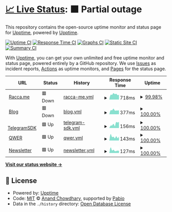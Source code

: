 # [📈 Live Status](https://upptime.racca.me): <!--live status--> **🟧 Partial outage**

This repository contains the open-source uptime monitor and status page for [Upptime](https://upptime.js.org), powered by [Upptime](https://github.com/upptime/upptime).

[![Uptime CI](https://github.com/SebaOfficial/upptime/workflows/Uptime%20CI/badge.svg)](https://github.com/SebaOfficial/upptime/actions?query=workflow%3A%22Uptime+CI%22)
[![Response Time CI](https://github.com/SebaOfficial/upptime/workflows/Response%20Time%20CI/badge.svg)](https://github.com/SebaOfficial/upptime/actions?query=workflow%3A%22Response+Time+CI%22)
[![Graphs CI](https://github.com/SebaOfficial/upptime/workflows/Graphs%20CI/badge.svg)](https://github.com/SebaOfficial/upptime/actions?query=workflow%3A%22Graphs+CI%22)
[![Static Site CI](https://github.com/SebaOfficial/upptime/workflows/Static%20Site%20CI/badge.svg)](https://github.com/SebaOfficial/upptime/actions?query=workflow%3A%22Static+Site+CI%22)
[![Summary CI](https://github.com/SebaOfficial/upptime/workflows/Summary%20CI/badge.svg)](https://github.com/SebaOfficial/upptime/actions?query=workflow%3A%22Summary+CI%22)

With [Upptime](https://upptime.js.org), you can get your own unlimited and free uptime monitor and status page, powered entirely by a GitHub repository. We use [Issues](https://github.com/upptime/upptime/issues) as incident reports, [Actions](https://github.com/SebaOfficial/upptime/actions) as uptime monitors, and [Pages](https://upptime.racca.me) for the status page.

<!--start: status pages-->
<!-- This summary is generated by Upptime (https://github.com/upptime/upptime) -->
<!-- Do not edit this manually, your changes will be overwritten -->
<!-- prettier-ignore -->
| URL | Status | History | Response Time | Uptime |
| --- | ------ | ------- | ------------- | ------ |
| <img alt="" src="https://racca.me/favicon.ico" height="13"> [Racca.me](https://racca.me) | 🟥 Down | [racca-me.yml](https://github.com/SebaOfficial/upptime/commits/HEAD/history/racca-me.yml) | <details><summary><img alt="Response time graph" src="./graphs/racca-me/response-time-week.png" height="20"> 718ms</summary><br><a href="https://upptime.racca.me/history/racca-me"><img alt="Response time 704" src="https://img.shields.io/endpoint?url=https%3A%2F%2Fraw.githubusercontent.com%2FSebaOfficial%2Fupptime%2FHEAD%2Fapi%2Fracca-me%2Fresponse-time.json"></a><br><a href="https://upptime.racca.me/history/racca-me"><img alt="24-hour response time 656" src="https://img.shields.io/endpoint?url=https%3A%2F%2Fraw.githubusercontent.com%2FSebaOfficial%2Fupptime%2FHEAD%2Fapi%2Fracca-me%2Fresponse-time-day.json"></a><br><a href="https://upptime.racca.me/history/racca-me"><img alt="7-day response time 718" src="https://img.shields.io/endpoint?url=https%3A%2F%2Fraw.githubusercontent.com%2FSebaOfficial%2Fupptime%2FHEAD%2Fapi%2Fracca-me%2Fresponse-time-week.json"></a><br><a href="https://upptime.racca.me/history/racca-me"><img alt="30-day response time 789" src="https://img.shields.io/endpoint?url=https%3A%2F%2Fraw.githubusercontent.com%2FSebaOfficial%2Fupptime%2FHEAD%2Fapi%2Fracca-me%2Fresponse-time-month.json"></a><br><a href="https://upptime.racca.me/history/racca-me"><img alt="1-year response time 704" src="https://img.shields.io/endpoint?url=https%3A%2F%2Fraw.githubusercontent.com%2FSebaOfficial%2Fupptime%2FHEAD%2Fapi%2Fracca-me%2Fresponse-time-year.json"></a></details> | <details><summary><a href="https://upptime.racca.me/history/racca-me">99.98%</a></summary><a href="https://upptime.racca.me/history/racca-me"><img alt="All-time uptime 100.00%" src="https://img.shields.io/endpoint?url=https%3A%2F%2Fraw.githubusercontent.com%2FSebaOfficial%2Fupptime%2FHEAD%2Fapi%2Fracca-me%2Fuptime.json"></a><br><a href="https://upptime.racca.me/history/racca-me"><img alt="24-hour uptime 99.89%" src="https://img.shields.io/endpoint?url=https%3A%2F%2Fraw.githubusercontent.com%2FSebaOfficial%2Fupptime%2FHEAD%2Fapi%2Fracca-me%2Fuptime-day.json"></a><br><a href="https://upptime.racca.me/history/racca-me"><img alt="7-day uptime 99.98%" src="https://img.shields.io/endpoint?url=https%3A%2F%2Fraw.githubusercontent.com%2FSebaOfficial%2Fupptime%2FHEAD%2Fapi%2Fracca-me%2Fuptime-week.json"></a><br><a href="https://upptime.racca.me/history/racca-me"><img alt="30-day uptime 100.00%" src="https://img.shields.io/endpoint?url=https%3A%2F%2Fraw.githubusercontent.com%2FSebaOfficial%2Fupptime%2FHEAD%2Fapi%2Fracca-me%2Fuptime-month.json"></a><br><a href="https://upptime.racca.me/history/racca-me"><img alt="1-year uptime 100.00%" src="https://img.shields.io/endpoint?url=https%3A%2F%2Fraw.githubusercontent.com%2FSebaOfficial%2Fupptime%2FHEAD%2Fapi%2Fracca-me%2Fuptime-year.json"></a></details>
| <img alt="" src="https://blog.racca.me/favicon.ico" height="13"> [Blog](https://racca.me) | 🟥 Down | [blog.yml](https://github.com/SebaOfficial/upptime/commits/HEAD/history/blog.yml) | <details><summary><img alt="Response time graph" src="./graphs/blog/response-time-week.png" height="20"> 377ms</summary><br><a href="https://upptime.racca.me/history/blog"><img alt="Response time 319" src="https://img.shields.io/endpoint?url=https%3A%2F%2Fraw.githubusercontent.com%2FSebaOfficial%2Fupptime%2FHEAD%2Fapi%2Fblog%2Fresponse-time.json"></a><br><a href="https://upptime.racca.me/history/blog"><img alt="24-hour response time 357" src="https://img.shields.io/endpoint?url=https%3A%2F%2Fraw.githubusercontent.com%2FSebaOfficial%2Fupptime%2FHEAD%2Fapi%2Fblog%2Fresponse-time-day.json"></a><br><a href="https://upptime.racca.me/history/blog"><img alt="7-day response time 377" src="https://img.shields.io/endpoint?url=https%3A%2F%2Fraw.githubusercontent.com%2FSebaOfficial%2Fupptime%2FHEAD%2Fapi%2Fblog%2Fresponse-time-week.json"></a><br><a href="https://upptime.racca.me/history/blog"><img alt="30-day response time 415" src="https://img.shields.io/endpoint?url=https%3A%2F%2Fraw.githubusercontent.com%2FSebaOfficial%2Fupptime%2FHEAD%2Fapi%2Fblog%2Fresponse-time-month.json"></a><br><a href="https://upptime.racca.me/history/blog"><img alt="1-year response time 319" src="https://img.shields.io/endpoint?url=https%3A%2F%2Fraw.githubusercontent.com%2FSebaOfficial%2Fupptime%2FHEAD%2Fapi%2Fblog%2Fresponse-time-year.json"></a></details> | <details><summary><a href="https://upptime.racca.me/history/blog">100.00%</a></summary><a href="https://upptime.racca.me/history/blog"><img alt="All-time uptime 100.00%" src="https://img.shields.io/endpoint?url=https%3A%2F%2Fraw.githubusercontent.com%2FSebaOfficial%2Fupptime%2FHEAD%2Fapi%2Fblog%2Fuptime.json"></a><br><a href="https://upptime.racca.me/history/blog"><img alt="24-hour uptime 99.99%" src="https://img.shields.io/endpoint?url=https%3A%2F%2Fraw.githubusercontent.com%2FSebaOfficial%2Fupptime%2FHEAD%2Fapi%2Fblog%2Fuptime-day.json"></a><br><a href="https://upptime.racca.me/history/blog"><img alt="7-day uptime 100.00%" src="https://img.shields.io/endpoint?url=https%3A%2F%2Fraw.githubusercontent.com%2FSebaOfficial%2Fupptime%2FHEAD%2Fapi%2Fblog%2Fuptime-week.json"></a><br><a href="https://upptime.racca.me/history/blog"><img alt="30-day uptime 100.00%" src="https://img.shields.io/endpoint?url=https%3A%2F%2Fraw.githubusercontent.com%2FSebaOfficial%2Fupptime%2FHEAD%2Fapi%2Fblog%2Fuptime-month.json"></a><br><a href="https://upptime.racca.me/history/blog"><img alt="1-year uptime 100.00%" src="https://img.shields.io/endpoint?url=https%3A%2F%2Fraw.githubusercontent.com%2FSebaOfficial%2Fupptime%2FHEAD%2Fapi%2Fblog%2Fuptime-year.json"></a></details>
| <img alt="" src="https://botapi.racca.me/img/favicon.ico" height="13"> [TelegramSDK](https://botapi.racca.me) | 🟩 Up | [telegram-sdk.yml](https://github.com/SebaOfficial/upptime/commits/HEAD/history/telegram-sdk.yml) | <details><summary><img alt="Response time graph" src="./graphs/telegram-sdk/response-time-week.png" height="20"> 156ms</summary><br><a href="https://upptime.racca.me/history/telegram-sdk"><img alt="Response time 185" src="https://img.shields.io/endpoint?url=https%3A%2F%2Fraw.githubusercontent.com%2FSebaOfficial%2Fupptime%2FHEAD%2Fapi%2Ftelegram-sdk%2Fresponse-time.json"></a><br><a href="https://upptime.racca.me/history/telegram-sdk"><img alt="24-hour response time 235" src="https://img.shields.io/endpoint?url=https%3A%2F%2Fraw.githubusercontent.com%2FSebaOfficial%2Fupptime%2FHEAD%2Fapi%2Ftelegram-sdk%2Fresponse-time-day.json"></a><br><a href="https://upptime.racca.me/history/telegram-sdk"><img alt="7-day response time 156" src="https://img.shields.io/endpoint?url=https%3A%2F%2Fraw.githubusercontent.com%2FSebaOfficial%2Fupptime%2FHEAD%2Fapi%2Ftelegram-sdk%2Fresponse-time-week.json"></a><br><a href="https://upptime.racca.me/history/telegram-sdk"><img alt="30-day response time 192" src="https://img.shields.io/endpoint?url=https%3A%2F%2Fraw.githubusercontent.com%2FSebaOfficial%2Fupptime%2FHEAD%2Fapi%2Ftelegram-sdk%2Fresponse-time-month.json"></a><br><a href="https://upptime.racca.me/history/telegram-sdk"><img alt="1-year response time 185" src="https://img.shields.io/endpoint?url=https%3A%2F%2Fraw.githubusercontent.com%2FSebaOfficial%2Fupptime%2FHEAD%2Fapi%2Ftelegram-sdk%2Fresponse-time-year.json"></a></details> | <details><summary><a href="https://upptime.racca.me/history/telegram-sdk">100.00%</a></summary><a href="https://upptime.racca.me/history/telegram-sdk"><img alt="All-time uptime 100.00%" src="https://img.shields.io/endpoint?url=https%3A%2F%2Fraw.githubusercontent.com%2FSebaOfficial%2Fupptime%2FHEAD%2Fapi%2Ftelegram-sdk%2Fuptime.json"></a><br><a href="https://upptime.racca.me/history/telegram-sdk"><img alt="24-hour uptime 100.00%" src="https://img.shields.io/endpoint?url=https%3A%2F%2Fraw.githubusercontent.com%2FSebaOfficial%2Fupptime%2FHEAD%2Fapi%2Ftelegram-sdk%2Fuptime-day.json"></a><br><a href="https://upptime.racca.me/history/telegram-sdk"><img alt="7-day uptime 100.00%" src="https://img.shields.io/endpoint?url=https%3A%2F%2Fraw.githubusercontent.com%2FSebaOfficial%2Fupptime%2FHEAD%2Fapi%2Ftelegram-sdk%2Fuptime-week.json"></a><br><a href="https://upptime.racca.me/history/telegram-sdk"><img alt="30-day uptime 100.00%" src="https://img.shields.io/endpoint?url=https%3A%2F%2Fraw.githubusercontent.com%2FSebaOfficial%2Fupptime%2FHEAD%2Fapi%2Ftelegram-sdk%2Fuptime-month.json"></a><br><a href="https://upptime.racca.me/history/telegram-sdk"><img alt="1-year uptime 100.00%" src="https://img.shields.io/endpoint?url=https%3A%2F%2Fraw.githubusercontent.com%2FSebaOfficial%2Fupptime%2FHEAD%2Fapi%2Ftelegram-sdk%2Fuptime-year.json"></a></details>
| <img alt="" src="https://qwer.racca.me/favicon.ico" height="13"> [QWER](https://qwer.racca.me) | 🟩 Up | [qwer.yml](https://github.com/SebaOfficial/upptime/commits/HEAD/history/qwer.yml) | <details><summary><img alt="Response time graph" src="./graphs/qwer/response-time-week.png" height="20"> 143ms</summary><br><a href="https://upptime.racca.me/history/qwer"><img alt="Response time 160" src="https://img.shields.io/endpoint?url=https%3A%2F%2Fraw.githubusercontent.com%2FSebaOfficial%2Fupptime%2FHEAD%2Fapi%2Fqwer%2Fresponse-time.json"></a><br><a href="https://upptime.racca.me/history/qwer"><img alt="24-hour response time 146" src="https://img.shields.io/endpoint?url=https%3A%2F%2Fraw.githubusercontent.com%2FSebaOfficial%2Fupptime%2FHEAD%2Fapi%2Fqwer%2Fresponse-time-day.json"></a><br><a href="https://upptime.racca.me/history/qwer"><img alt="7-day response time 143" src="https://img.shields.io/endpoint?url=https%3A%2F%2Fraw.githubusercontent.com%2FSebaOfficial%2Fupptime%2FHEAD%2Fapi%2Fqwer%2Fresponse-time-week.json"></a><br><a href="https://upptime.racca.me/history/qwer"><img alt="30-day response time 174" src="https://img.shields.io/endpoint?url=https%3A%2F%2Fraw.githubusercontent.com%2FSebaOfficial%2Fupptime%2FHEAD%2Fapi%2Fqwer%2Fresponse-time-month.json"></a><br><a href="https://upptime.racca.me/history/qwer"><img alt="1-year response time 160" src="https://img.shields.io/endpoint?url=https%3A%2F%2Fraw.githubusercontent.com%2FSebaOfficial%2Fupptime%2FHEAD%2Fapi%2Fqwer%2Fresponse-time-year.json"></a></details> | <details><summary><a href="https://upptime.racca.me/history/qwer">100.00%</a></summary><a href="https://upptime.racca.me/history/qwer"><img alt="All-time uptime 100.00%" src="https://img.shields.io/endpoint?url=https%3A%2F%2Fraw.githubusercontent.com%2FSebaOfficial%2Fupptime%2FHEAD%2Fapi%2Fqwer%2Fuptime.json"></a><br><a href="https://upptime.racca.me/history/qwer"><img alt="24-hour uptime 100.00%" src="https://img.shields.io/endpoint?url=https%3A%2F%2Fraw.githubusercontent.com%2FSebaOfficial%2Fupptime%2FHEAD%2Fapi%2Fqwer%2Fuptime-day.json"></a><br><a href="https://upptime.racca.me/history/qwer"><img alt="7-day uptime 100.00%" src="https://img.shields.io/endpoint?url=https%3A%2F%2Fraw.githubusercontent.com%2FSebaOfficial%2Fupptime%2FHEAD%2Fapi%2Fqwer%2Fuptime-week.json"></a><br><a href="https://upptime.racca.me/history/qwer"><img alt="30-day uptime 100.00%" src="https://img.shields.io/endpoint?url=https%3A%2F%2Fraw.githubusercontent.com%2FSebaOfficial%2Fupptime%2FHEAD%2Fapi%2Fqwer%2Fuptime-month.json"></a><br><a href="https://upptime.racca.me/history/qwer"><img alt="1-year uptime 100.00%" src="https://img.shields.io/endpoint?url=https%3A%2F%2Fraw.githubusercontent.com%2FSebaOfficial%2Fupptime%2FHEAD%2Fapi%2Fqwer%2Fuptime-year.json"></a></details>
| <img alt="" src="https://newsletter.racca.me/favicon.ico" height="13"> [Newsletter](https://newsletter.racca.me) | 🟩 Up | [newsletter.yml](https://github.com/SebaOfficial/upptime/commits/HEAD/history/newsletter.yml) | <details><summary><img alt="Response time graph" src="./graphs/newsletter/response-time-week.png" height="20"> 127ms</summary><br><a href="https://upptime.racca.me/history/newsletter"><img alt="Response time 161" src="https://img.shields.io/endpoint?url=https%3A%2F%2Fraw.githubusercontent.com%2FSebaOfficial%2Fupptime%2FHEAD%2Fapi%2Fnewsletter%2Fresponse-time.json"></a><br><a href="https://upptime.racca.me/history/newsletter"><img alt="24-hour response time 98" src="https://img.shields.io/endpoint?url=https%3A%2F%2Fraw.githubusercontent.com%2FSebaOfficial%2Fupptime%2FHEAD%2Fapi%2Fnewsletter%2Fresponse-time-day.json"></a><br><a href="https://upptime.racca.me/history/newsletter"><img alt="7-day response time 127" src="https://img.shields.io/endpoint?url=https%3A%2F%2Fraw.githubusercontent.com%2FSebaOfficial%2Fupptime%2FHEAD%2Fapi%2Fnewsletter%2Fresponse-time-week.json"></a><br><a href="https://upptime.racca.me/history/newsletter"><img alt="30-day response time 161" src="https://img.shields.io/endpoint?url=https%3A%2F%2Fraw.githubusercontent.com%2FSebaOfficial%2Fupptime%2FHEAD%2Fapi%2Fnewsletter%2Fresponse-time-month.json"></a><br><a href="https://upptime.racca.me/history/newsletter"><img alt="1-year response time 161" src="https://img.shields.io/endpoint?url=https%3A%2F%2Fraw.githubusercontent.com%2FSebaOfficial%2Fupptime%2FHEAD%2Fapi%2Fnewsletter%2Fresponse-time-year.json"></a></details> | <details><summary><a href="https://upptime.racca.me/history/newsletter">100.00%</a></summary><a href="https://upptime.racca.me/history/newsletter"><img alt="All-time uptime 100.00%" src="https://img.shields.io/endpoint?url=https%3A%2F%2Fraw.githubusercontent.com%2FSebaOfficial%2Fupptime%2FHEAD%2Fapi%2Fnewsletter%2Fuptime.json"></a><br><a href="https://upptime.racca.me/history/newsletter"><img alt="24-hour uptime 100.00%" src="https://img.shields.io/endpoint?url=https%3A%2F%2Fraw.githubusercontent.com%2FSebaOfficial%2Fupptime%2FHEAD%2Fapi%2Fnewsletter%2Fuptime-day.json"></a><br><a href="https://upptime.racca.me/history/newsletter"><img alt="7-day uptime 100.00%" src="https://img.shields.io/endpoint?url=https%3A%2F%2Fraw.githubusercontent.com%2FSebaOfficial%2Fupptime%2FHEAD%2Fapi%2Fnewsletter%2Fuptime-week.json"></a><br><a href="https://upptime.racca.me/history/newsletter"><img alt="30-day uptime 100.00%" src="https://img.shields.io/endpoint?url=https%3A%2F%2Fraw.githubusercontent.com%2FSebaOfficial%2Fupptime%2FHEAD%2Fapi%2Fnewsletter%2Fuptime-month.json"></a><br><a href="https://upptime.racca.me/history/newsletter"><img alt="1-year uptime 100.00%" src="https://img.shields.io/endpoint?url=https%3A%2F%2Fraw.githubusercontent.com%2FSebaOfficial%2Fupptime%2FHEAD%2Fapi%2Fnewsletter%2Fuptime-year.json"></a></details>

<!--end: status pages-->

[**Visit our status website →**](https://upptime.racca.me)

## 📄 License

- Powered by: [Upptime](https://github.com/upptime/upptime)
- Code: [MIT](./LICENSE) © [Anand Chowdhary](https://anandchowdhary.com), supported by [Pabio](https://pabio.com)
- Data in the `./history` directory: [Open Database License](https://opendatacommons.org/licenses/odbl/1-0/)
